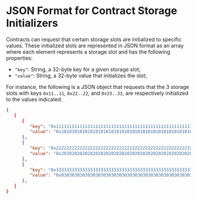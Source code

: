 # JSON Format for Contract Storage Initializers

Contracts can request that certain storage slots are initialized to specific values. These initialized slots are represented in JSON format as an array where each element represents a storage slot and has the following properties:

- `"key"`: String, a 32-byte key for a given storage slot;
- `"value"`: String, a 32-byte value that initializes the slot;

For instance, the following is a JSON object that requests that the 3 storage slots with keys `0x11..11`, `0x22..22`, and `0x33..33`, are respectively initialized to the values indicated.

```json
{
   [
      {
         "key": "0x1111111111111111111111111111111111111111111111111111111111111111",
         "value": "0x1010101010101010101010101010101010101010101010101010101010101010"
      }, 
      {
         "key": "0x2222222222222222222222222222222222222222222222222222222222222222",
         "value": "0x2020202020202020202020202020202020202020202020202020202020202020"
      },
      {
         "key": "0x3333333333333333333333333333333333333333333333333333333333333333",
         "value": "0x0303030303030303030303030303030303030303030303030303030303030303"
      },
   ]
}
```
